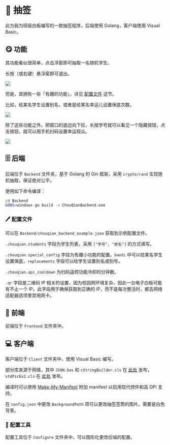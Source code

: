# 🔄 抽签

此为我为班级白板编写的一款抽签程序，后端使用 Golang，客户端使用 Visual Basic。

## 😋 功能

其功能看似很简单，点击浮窗即可抽取一名随机学生。

长按（或右键）悬浮窗即可退出。

![](https://imgsrc.baidu.com/forum/pic/item/f31fbe096b63f624121f85cec244ebf81b4ca3b9.jpg)

但是，其拥有一些「有趣的功能」，详见 [配置文件](#🖊️%20配置文件) 这节。

比如，给某名学生设置别名，或者是给某名幸运儿设置保底次数。

![](https://imgsrc.baidu.com/forum/pic/item/9358d109b3de9c8208d945422981800a18d843bb.jpg)

除了这些功能之外，把窗口的底边向下拉，长按学号就可以看见一个隐藏按钮，点击按钮，就可以用手机扫码设置幸运观众。

![](https://imgsrc.baidu.com/forum/pic/item/ac345982b2b7d0a2ae73b8508eef76094a369a41.jpg)


## 🗄️ 后端

后端位于 `Backend` 文件夹，基于 Golang 的 Gin 框架，采用 `crypto/rand` 实现随机抽取，保证绝对公平。

使用如下命令编译：

```bash
cd Backend
GOOS=windows go build -o ChouQianBackend.exe
```

### 🖊️ 配置文件

可以在 `Backend/chouqian_backend_example.json` 获取到示例配置文件。

`.chouqian.students` 字段为学生列表，采用 `["学号", "姓名"]` 的方式填写。

`.chouqian.special_config`  字段为有趣小功能的配置。`baodi` 中可以给某名学生设置保底，`replacements` 字段可以给学生设置别名或别号。

`.chouqian.api_cooldown` 为扫码遥控功能冷却的分钟数。

`.qr` 字段是二维码 IP 相关的设置，因为校园网环境复杂，因此一台电子白板可能有不止一个 IP。此字段用于确保获取到正确的 IP，而不是每次整活时，都去网络适配器选项里禁用网卡。

## 📝 前端

前端位于 `Frontend` 文件夹中。

## 💻 客户端

客户端位于 `Client` 文件夹中，使用 Visual Basic 编写。

部分库来源于网络，其中 `JSON.bas` 和 `cStringBuilder.cls` 在 [此处](https://www.ediy.co.nz/vbjson-json-parser-library-in-vb6-xidc55680.html) 发布，`stdPicEx2.cls` 在 [此处](https://www.vbforums.com/showthread.php?860333-vb6-Enhancing-VB-s-StdPicture-Object-to-Support-GDI&p=5272035#post5272035) 发布。

编译时可以使用 [Make-My-Manifest](https://github.com/froque/Make-My-Manifest) 附加 manifest 以启用现代控件和高 DPI 支持。

在 `config.json` 中更改 `BackgroundPath` 项可以更改抽签签筒的图片。需要是白色背景。

### 🔧 配置工具

配置工具位于 `Configure` 文件夹中，可以图形化更改后端的配置。
